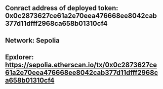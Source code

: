 ## Conract address of deployed token: 0x0c2873627ce61a2e70eea476668ee8042cab377d11dfff2968ca658b01310cf4

## Network: Sepolia

## Epxlorer: https://sepolia.etherscan.io/tx/0x0c2873627ce61a2e70eea476668ee8042cab377d11dfff2968ca658b01310cf4
